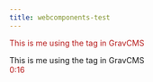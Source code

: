 ```yaml
---
title: webcomponents-test
---
```


<paper-audio-player tabindex="0" role="application" aria-label="Audio Player" aria-describedby="title" resource="#96da1551-0879-8e3b-12c5" prefix="oer:http://oerschema.org/ schema:http://schema.org/ dc:http://purl.org/dc/terms/ foaf:http://xmlns.com/foaf/0.1/ cc:http://creativecommons.org/ns# bib:http://bib.schema.org " src="http://nadikun.com/audio/pink-shades-o-pnr.mp3" title="This is me using the tag in GravCMS" color="#b71c1c" preload="auto" time-left="18.364075" small-skip="15" large-skip="60" class=" paper-audio-player-0">
</paper-audio-player>
<paper-audio-player tabindex="0" role="application" aria-label="Audio Player" aria-describedby="title" resource="#9be255e2-0b99-8688-59dd" prefix="oer:http://oerschema.org/ schema:http://schema.org/ dc:http://purl.org/dc/terms/ foaf:http://xmlns.com/foaf/0.1/ cc:http://creativecommons.org/ns# bib:http://bib.schema.org " src="http://nadikun.com/audio/pink-shades-o-pnr.mp3" title="This is me using the tag in GravCMS" color="#b71c1c" preload="auto" time-left="18.364075" small-skip="15" large-skip="60" class=" paper-audio-player-0">
  <div id="wrapper" class="layout-horizontal style-scope paper-audio-player cms-hax">
<div id="left" class="self-start style-scope paper-audio-player cms-hax" style="background-color: rgb(183, 28, 28);">

<paper-icon-button id="play" icon="paper-audio-icons:play-arrow" class="fit style-scope paper-audio-player x-scope paper-icon-button-0 cms-hax" role="button" aria-label="Play Audio" tabindex="-1" aria-disabled="false" hidden=""><iron-icon id="icon" class="style-scope paper-icon-button">

</iron-icon></paper-icon-button>
<paper-icon-button id="pause" icon="paper-audio-icons:pause" class="fit style-scope paper-audio-player x-scope paper-icon-button-0 cms-hax" role="button" aria-label="Pause Audio" tabindex="-1" aria-disabled="false"><iron-icon id="icon" class="style-scope paper-icon-button">

</iron-icon></paper-icon-button>
<iron-icon id="error" icon="paper-audio-icons:error-outline" class="fit style-scope paper-audio-player x-scope iron-icon-1 cms-hax" hidden="">

</iron-icon>
</div>
<div id="center" class="flex style-scope paper-audio-player cms-hax">

<div id="title" class="fit style-scope paper-audio-player cms-hax" role="alert" style="color: rgb(183, 28, 28);">This is me using the tag in GravCMS</div>

<audio id="audio" class="style-scope paper-audio-player cms-hax" src="http://nadikun.com/audio/pink-shades-o-pnr.mp3"></audio>

<div id="progress" class="fit style-scope paper-audio-player cms-hax" style="background-color: rgb(183, 28, 28); transform: scaleX(0.116928);"></div>
<paper-ripple class="style-scope paper-audio-player cms-hax">

<div id="background" class="style-scope paper-ripple"></div>
<div id="waves" class="style-scope paper-ripple"></div>
</paper-ripple>

<div id="progress2" class="fit style-scope paper-audio-player cms-hax" style="width: 11.6928%;">
<div id="title2" aria-hidden="true" class="style-scope paper-audio-player cms-hax" style="width: 855.231%;">This is me using the tag in GravCMS</div>
</div>
</div>
<div id="right" class="self-end style-scope paper-audio-player cms-hax">

<div id="duration" class="fit style-scope paper-audio-player cms-hax" style="color: rgb(183, 28, 28);">
<span class="fit style-scope paper-audio-player cms-hax" role="timer" aria-label="Audio Track Length">0:16</span>
</div>

<paper-icon-button id="replay" class="fit style-scope paper-audio-player x-scope paper-icon-button-0 cms-hax" icon="paper-audio-icons:replay" tabindex="-1" role="button" aria-label="Replay Audio" aria-disabled="false" style=""><iron-icon id="icon" class="style-scope paper-icon-button">

</iron-icon></paper-icon-button>
</div>
</div>
</paper-audio-player>
